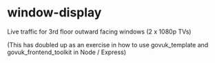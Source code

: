 window-display
==============

Live traffic for 3rd floor outward facing windows (2 x 1080p TVs)

(This has doubled up as an exercise in how to use govuk_template and govuk_frontend_toolkit in Node / Express)
